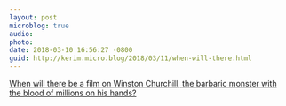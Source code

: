 ```yaml
---
layout: post
microblog: true
audio: 
photo: 
date: 2018-03-10 16:56:27 -0800
guid: http://kerim.micro.blog/2018/03/11/when-will-there.html
---
```

[When will there be a film on Winston Churchill, the barbaric monster with the blood of millions on his hands?](https://www.thestar.com/opinion/star-columnists/2018/03/09/when-will-there-be-a-film-on-winston-churchill-the-barbaric-monster-with-the-blood-of-millions-on-his-hands.html) 
